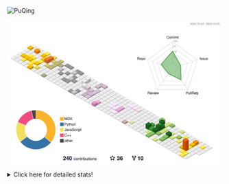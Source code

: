 ![PuQing](https://user-images.githubusercontent.com/27223114/171565019-9a56fae6-b08b-421f-99db-7e830da42371.png)

![](./profile-3d-contrib/profile-season-animate.svg)

<details>
<summary>Click here for detailed stats!</summary>

<!--START_SECTION:waka-->
![Lines of code](https://img.shields.io/badge/From%20Hello%20World%20I%27ve%20Written-841.1%20thousand%20lines%20of%20code-blue)

**🐱 My GitHub Data** 

> 📦 258.5 kB Used in GitHub's Storage 
 > 
> 🏆 200 Contributions in the Year 2023
 > 
> 🚫 Not Opted to Hire
 > 
> 📜 34 Public Repositories 
 > 
> 🔑 27 Private Repositories 
 > 
**I'm an Early 🐤** 

```text
🌞 Morning                491 commits         ████░░░░░░░░░░░░░░░░░░░░░   15.19 % 
🌆 Daytime                1613 commits        ████████████░░░░░░░░░░░░░   49.89 % 
🌃 Evening                306 commits         ██░░░░░░░░░░░░░░░░░░░░░░░   09.46 % 
🌙 Night                  823 commits         ██████░░░░░░░░░░░░░░░░░░░   25.46 % 
```


📊 **This Week I Spent My Time On** 

```text
💬 Programming Languages: 
Python                   3 hrs 2 mins        ████████████████░░░░░░░░░   62.89 % 
Jupyter Notebook         1 hr 16 mins        ███████░░░░░░░░░░░░░░░░░░   26.22 % 
Markdown                 25 mins             ██░░░░░░░░░░░░░░░░░░░░░░░   08.80 % 
YAML                     5 mins              ░░░░░░░░░░░░░░░░░░░░░░░░░   01.89 % 
Other                    0 secs              ░░░░░░░░░░░░░░░░░░░░░░░░░   00.20 % 

🔥 Editors: 
VS Code                  4 hrs 25 mins       ███████████████████████░░   91.20 % 
Obsidian                 25 mins             ██░░░░░░░░░░░░░░░░░░░░░░░   08.80 % 

💻 Operating System: 
Linux                    4 hrs 25 mins       ███████████████████████░░   91.20 % 
Windows                  25 mins             ██░░░░░░░░░░░░░░░░░░░░░░░   08.80 % 
```


<!--END_SECTION:waka-->
</details>
